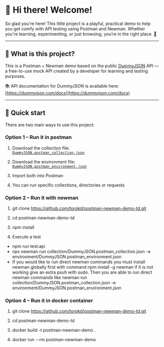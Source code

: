 # 👋 Hi there! Welcome!

So glad you're here! This little project is a playful, practical demo to help you get comfy with API testing using Postman and Newman. Whether you're learning, experimenting, or just browsing, you’re in the right place. 🚀

---

## 👀 What is this project?

This is a Postman + Newman demo based on the public [DummyJSON](https://dummyjson.com) API — a free-to-use mock API created by a developer for learning and testing purposes. 

📚 API documentation for DummyJSON is available here: [https://dummyjson.com/docs](https://dummyjson.com/docs)

---

## 🚀 Quick start

There are two main ways to use this project:

### Option 1 – Run it in postman

1. Download the collection file:  
   [`DummyJSON.postman_collection.json`](./collection/DummyJSON.postman_collection.json)

2. Download the environment file:  
   [`DummyJSON.postman_environment.json`](./environment/DummyJSON.postman_environment.json)

3. Import both into Postman

4. You can run specific collections, directories or requests

### Option 2 – Run it with newman

1. git clone https://github.com/torokd/postman-newman-demo-td.git

2. cd postman-newman-demo-td

3. npm install

4. Execute a test
- npm run test:api
- npx newman run collection/DummyJSON.postman_collection.json -e environment/DummyJSON.postman_environment.json
- If you would like to run direct newman commands you must install newman globally first with command npm install -g newman if it is not working give an extra psuh with sudo. Then you are able to run direct newman commands like 
newman run collection/DummyJSON.postman_collection.json -e environment/DummyJSON.postman_environment.json

### Option 4 – Run it in docker container

1. git clone https://github.com/torokd/postman-newman-demo-td.git

2. cd postman-newman-demo-td

3. docker build -t postman-newman-demo .

4. docker run --rm postman-newman-demo